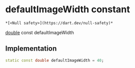 


# defaultImageWidth constant




    *[<Null safety>](https://dart.dev/null-safety)*


[double](https://api.flutter.dev/flutter/dart-core/double-class.html) const defaultImageWidth
  







## Implementation

```dart
static const double defaultImageWidth = 40;


```







